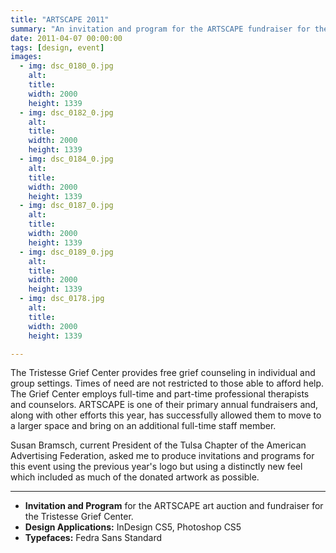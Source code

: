 ```yaml
---
title: "ARTSCAPE 2011"
summary: "An invitation and program for the ARTSCAPE fundraiser for the Tristesse Grief Center."
date: 2011-04-07 00:00:00
tags: [design, event]
images:
  - img: dsc_0180_0.jpg
    alt: 
    title: 
    width: 2000
    height: 1339
  - img: dsc_0182_0.jpg
    alt: 
    title: 
    width: 2000
    height: 1339
  - img: dsc_0184_0.jpg
    alt: 
    title: 
    width: 2000
    height: 1339
  - img: dsc_0187_0.jpg
    alt: 
    title: 
    width: 2000
    height: 1339
  - img: dsc_0189_0.jpg
    alt: 
    title: 
    width: 2000
    height: 1339
  - img: dsc_0178.jpg
    alt: 
    title: 
    width: 2000
    height: 1339

---
```


<p>The Tristesse Grief Center provides free grief counseling in individual and group settings. Times of need are not restricted to those able to afford help. The Grief Center employs full-time and part-time professional therapists and counselors. ARTSCAPE is one of their primary annual fundraisers and, along with other efforts this year, has successfully allowed them to move to a larger space and bring on an additional full-time staff member.</p><p>Susan Bramsch, current President of the Tulsa Chapter of the American Advertising Federation, asked me to produce invitations and programs for this event using the previous year's logo but using a distinctly new feel which included as much of the donated artwork as possible.</p>

---

<ul><li><strong>Invitation and Program</strong> for the ARTSCAPE art auction and fundraiser for the Tristesse Grief Center.</li><li><strong>Design Applications:</strong> InDesign CS5, Photoshop CS5</li><li><strong>Typefaces:</strong> Fedra Sans Standard</li></ul>

